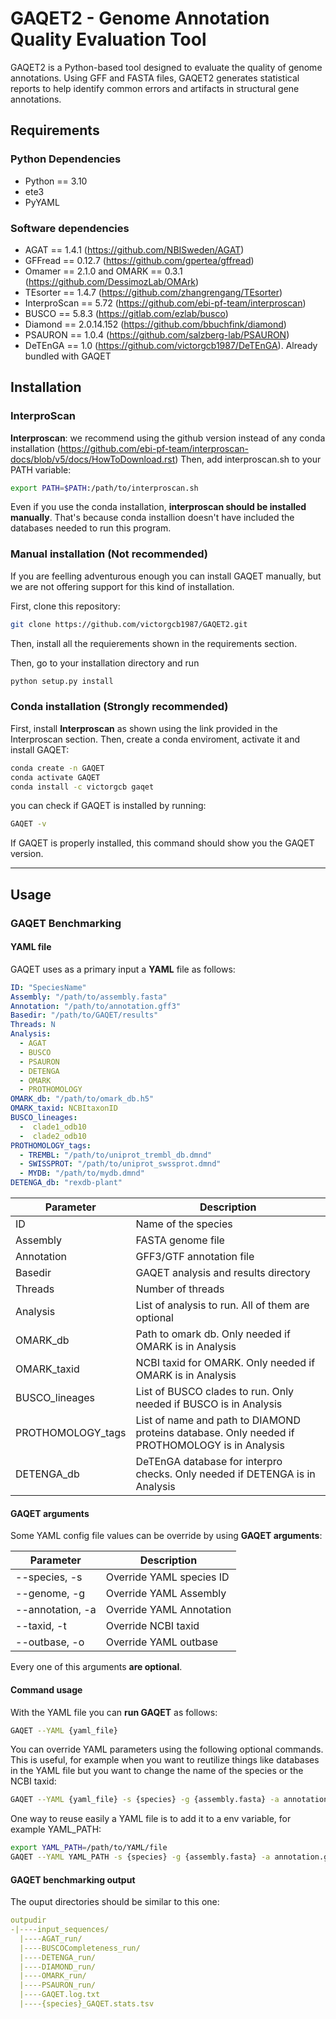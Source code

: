 # GAQET2 - Genome Annotation Quality Evaluation Tool

GAQET2 is a Python-based tool designed to evaluate the quality of genome annotations. Using GFF and FASTA files, GAQET2 generates statistical reports to help identify common errors and artifacts in structural gene annotations.


## Requirements

### Python Dependencies

- Python == 3.10
- ete3
- PyYAML

### Software dependencies
- AGAT == 1.4.1 (https://github.com/NBISweden/AGAT)
- GFFread == 0.12.7 (https://github.com/gpertea/gffread)
- Omamer == 2.1.0 and OMARK == 0.3.1 (https://github.com/DessimozLab/OMArk)
- TEsorter == 1.4.7 (https://github.com/zhangrengang/TEsorter)
- InterproScan == 5.72 (https://github.com/ebi-pf-team/interproscan)
- BUSCO == 5.8.3 (https://gitlab.com/ezlab/busco)
- Diamond == 2.0.14.152 (https://github.com/bbuchfink/diamond)
- PSAURON == 1.0.4 (https://github.com/salzberg-lab/PSAURON)
- DeTEnGA == 1.0 (https://github.com/victorgcb1987/DeTEnGA). Already bundled with GAQET

## Installation
### InterproScan
**Interproscan**: we recommend using the github version instead of any conda installation (https://github.com/ebi-pf-team/interproscan-docs/blob/v5/docs/HowToDownload.rst)
Then, add interproscan.sh to your PATH variable:

```bash
export PATH=$PATH:/path/to/interproscan.sh
```
Even if you use the conda installation, **interproscan should be installed manually**. That's because conda installion doesn't have included the databases needed to run this program.

### Manual installation (Not recommended)
If you are feelling adventurous enough you can install GAQET manually, but we are not offering support for this kind of installation.

First, clone this repository:

```bash
git clone https://github.com/victorgcb1987/GAQET2.git
```
Then, install all the requierements shown in the requirements section. 

Then, go to your installation directory and run 

```bash
python setup.py install
```

### Conda installation (Strongly recommended)

First, install **Interproscan** as shown using the link provided in the Interproscan section.
Then, create a conda enviroment, activate it and install GAQET:

```bash
conda create -n GAQET
conda activate GAQET
conda install -c victorgcb gaqet
```
you can check if GAQET is installed by running:

```bash
GAQET -v
```
If GAQET is properly installed, this command should show you the GAQET version.


---

## Usage
### GAQET Benchmarking 
#### YAML file
GAQET uses as a primary input a **YAML** file as follows:
```yaml
ID: "SpeciesName"
Assembly: "/path/to/assembly.fasta"
Annotation: "/path/to/annotation.gff3"
Basedir: "/path/to/GAQET/results"
Threads: N
Analysis:
  - AGAT
  - BUSCO
  - PSAURON
  - DETENGA
  - OMARK
  - PROTHOMOLOGY
OMARK_db: "/path/to/omark_db.h5"
OMARK_taxid: NCBItaxonID
BUSCO_lineages:
  -  clade1_odb10
  -  clade2_odb10
PROTHOMOLOGY_tags:
  - TREMBL: "/path/to/uniprot_trembl_db.dmnd"
  - SWISSPROT: "/path/to/uniprot_swssprot.dmnd"
  - MYDB: "/path/to/mydb.dmnd"
DETENGA_db: "rexdb-plant"


```

| Parameter     | Description                                  |
|---------------|----------------------------------------------|
| ID            | Name of the species                     |
| Assembly      | FASTA genome file                            |
| Annotation    | GFF3/GTF annotation file                    |
| Basedir       | GAQET analysis and results directory       |
| Threads       | Number of threads       |
| Analysis      | List of analysis to run. All of them are optional      |
| OMARK_db      | Path to omark db. Only needed if OMARK is in Analysis      |
| OMARK_taxid | NCBI taxid for OMARK. Only needed if OMARK is in Analysis     |
| BUSCO_lineages | List of BUSCO clades to run. Only needed if BUSCO is in Analysis      |
| PROTHOMOLOGY_tags | List of name and path to DIAMOND proteins database. Only needed if  PROTHOMOLOGY is in Analysis     |
| DETENGA_db | DeTEnGA database for interpro checks. Only needed if DETENGA is in Analysis    |


#### GAQET arguments
Some YAML config file values can be override by using **GAQET arguments**:


| Parameter     | Description                                  |
|---------------|----------------------------------------------|
| --species, -s  |  Override YAML species ID  |
| --genome, -g          | Override YAML Assembly                     |
| --annotation, -a          | Override YAML Annotation                            |
| --taxid, -t          | Override NCBI taxid                    |
| --outbase, -o   | Override YAML outbase       |

Every one of this arguments **are optional**.


#### Command usage

With the YAML file you can **run GAQET** as follows:
```bash
GAQET --YAML {yaml_file}
```
You can override YAML parameters using the following optional commands. This is useful, for example when you want to reutilize things like databases in the YAML file but you want to change the name of the species or the NCBI taxid:

```bash
GAQET --YAML {yaml_file} -s {species} -g {assembly.fasta} -a annotation.gff -t {NBCI_taxid} -o {outdir}
```
One way to reuse easily a YAML file is to add it to a env variable, for example YAML_PATH:

```bash
export YAML_PATH=/path/to/YAML/file
GAQET --YAML YAML_PATH -s {species} -g {assembly.fasta} -a annotation.gff -t {NCBI_taxid} -o {outdir}
```

#### GAQET benchmarking output
The ouput directories should be similar to this one:

```yaml
outpudir
-|----input_sequences/
  |----AGAT_run/
  |----BUSCOCompleteness_run/
  |----DETENGA_run/
  |----DIAMOND_run/
  |----OMARK_run/
  |----PSAURON_run/
  |----GAQET.log.txt
  |----{species}_GAQET.stats.tsv
```
